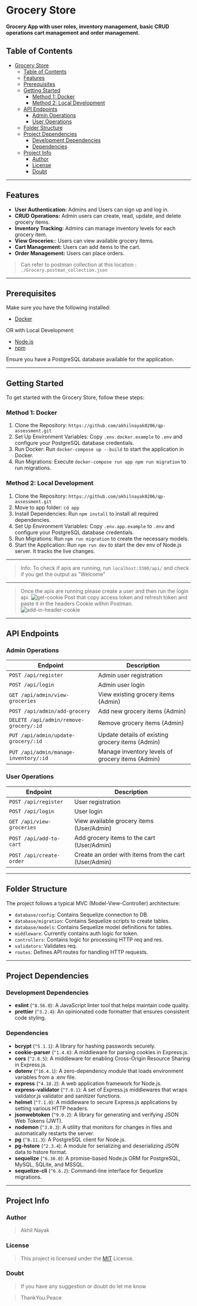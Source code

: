 # Grocery Store

**Grocery App with user roles, inventory management, basic CRUD operations cart management and  order management.**

## Table of Contents
- [Grocery Store](#grocery-store)
  - [Table of Contents](#table-of-contents)
  - [Features](#features)
  - [Prerequisites](#prerequisites)
  - [Getting Started](#getting-started)
    - [Method 1: Docker](#method-1-docker)
    - [Method 2: Local Development](#method-2-local-development)
  - [API Endpoints](#api-endpoints)
    - [Admin Operations](#admin-operations)
    - [User Operations](#user-operations)
  - [Folder Structure](#folder-structure)
  - [Project Dependencies](#project-dependencies)
    - [Development Dependencies](#development-dependencies)
    - [Dependencies](#dependencies)
  - [Project Info](#project-info)
    - [Author](#author)
    - [License](#license)
    - [Doubt](#doubt)
---

## Features

- **User Authentication:**  Admins and Users can sign up and log in.
- **CRUD Operations:** Admin users can create, read, update, and delete grocery items.
- **Inventory Tracking:** Admins can manage inventory levels for each grocery item.
- **View Groceries:**: Users can view available grocery items.
- **Cart Management:** Users can add items to the cart.
- **Order Management:** Users can place orders.

> Can refer to postman collection at this location : ``./Grocery.postman_collection.json``

---

## Prerequisites

Make sure you have the following installed:
- [Docker](https://www.docker.com/)

OR with Local Development:

- [Node.js](https://nodejs.org/)
- [npm](https://www.npmjs.com/)

Ensure you have a PostgreSQL database available for the application.


---

## Getting Started

To get started with the Grocery Store, follow these steps:

### Method 1: Docker

1. Clone the Repository: `https://github.com/akhilnayak0206/qp-assessment.git`
3. Set Up Environment Variables: Copy `.env.docker.example` to `.env` and configure your PostgreSQL database credentials.
4. Run Docker: Run `docker-compose up --build` to start the application in Docker.
5. Run Migrations: Execute `docker-compose run app npm run migration` to run migrations.

### Method 2: Local Development

1. Clone the Repository: `https://github.com/akhilnayak0206/qp-assessment.git`
2. Move to app folder: `cd app`
3. Install Dependencies: Run `npm install` to install all required dependencies.
4. Set Up Environment Variables: Copy `.env.app.example` to `.env` and configure your PostgreSQL database credentials.
5. Run Migrations: Run `npm run migration` to create the necessary models.
6. Start the Application: Run `npm run dev` to start the dev env of Node.js server. It tracks the live changes.

---
> Info: To check if apis are running, run `localhost:3300/api/` and check if you get the output as "Welcome"
---
> Once the apis are running please create a user and then run the login api. 
> ![get-cookie](./login-cookie.png)
> Post that copy access token and refresh token and paste it in the headers Cookie within Postman.
> ![add-in-header-cookie](./paste-header-cookie.png)

---

## API Endpoints

### Admin Operations

| Endpoint                                | Description                                       |
| --------------------------------------- | ------------------------------------------------- |
| `POST /api/register`                     | Admin user registration                           |
| `POST /api/login`                        | Admin user login                                  |
| `GET /api/admin/view-groceries`          | View existing grocery items (Admin)               |
| `POST /api/admin/add-grocery`            | Add new grocery items (Admin)                     |
| `DELETE /api/admin/remove-grocery/:id`   | Remove grocery items (Admin)                      |
| `PUT /api/admin/update-grocery/:id`      | Update details of existing grocery items (Admin) |
| `PUT /api/admin/manage-inventory/:id`    | Manage inventory levels of grocery items (Admin)  |

### User Operations

| Endpoint                            | Description                                       |
| ----------------------------------- | ------------------------------------------------- |
| `POST /api/register`                | User registration                                 |
| `POST /api/login`                   | User login                                        |
| `GET /api/view-groceries`           | View available grocery items (User/Admin)               |
| `POST /api/add-to-cart`             | Add grocery items to the cart (User/Admin)              |
| `POST /api/create-order`            | Create an order with items from the cart (User/Admin)   |



---

## Folder Structure

The project follows a typical MVC (Model-View-Controller) architecture:

- `database/config`: Contains Sequelize connection to DB.
- `database/migration`: Contains Sequelize scripts to create tables.
- `database/models`: Contains Sequelize model definitions for tables.
- `middleware`: Currently contains auth logic for token.
- `controllers`: Contains logic for processing HTTP req and res.
- `validators`: Validates req.
- `routes`: Defines API routes for handling HTTP requests.

---

## Project Dependencies

### Development Dependencies

- **eslint** (`^8.56.0`): A JavaScript linter tool that helps maintain code quality.
- **prettier** (`^3.2.4`): An opinionated code formatter that ensures consistent code styling.

### Dependencies

- **bcrypt** (`^5.1.1`): A library for hashing passwords securely.
- **cookie-parser** (`^1.4.6`): A middleware for parsing cookies in Express.js.
- **cors** (`^2.8.5`): A middleware for enabling Cross-Origin Resource Sharing in Express.js.
- **dotenv** (`^16.4.1`): A zero-dependency module that loads environment variables from a .env file.
- **express** (`^4.18.2`): A web application framework for Node.js.
- **express-validator** (`^7.0.1`): A set of Express.js middlewares that wraps validator.js validator and sanitizer functions.
- **helmet** (`^7.1.0`): A middleware to secure Express.js applications by setting various HTTP headers.
- **jsonwebtoken** (`^9.0.2`): A library for generating and verifying JSON Web Tokens (JWT).
- **nodemon** (`^3.0.3`): A utility that monitors for changes in files and automatically restarts the server.
- **pg** (`^8.11.3`): A PostgreSQL client for Node.js.
- **pg-hstore** (`^2.3.4`): A module for serializing and deserializing JSON data to hstore format.
- **sequelize** (`^6.36.0`): A promise-based Node.js ORM for PostgreSQL, MySQL, SQLite, and MSSQL.
- **sequelize-cli** (`^6.6.2`): Command-line interface for Sequelize migrations.
  
---
## Project Info

### Author

> Akhil Nayak

### License

> This project is licensed under the [MIT](https://choosealicense.com/licenses/mit/) License.

### Doubt

> If you have any suggestion or doubt do let me know

> ThankYou.Peace